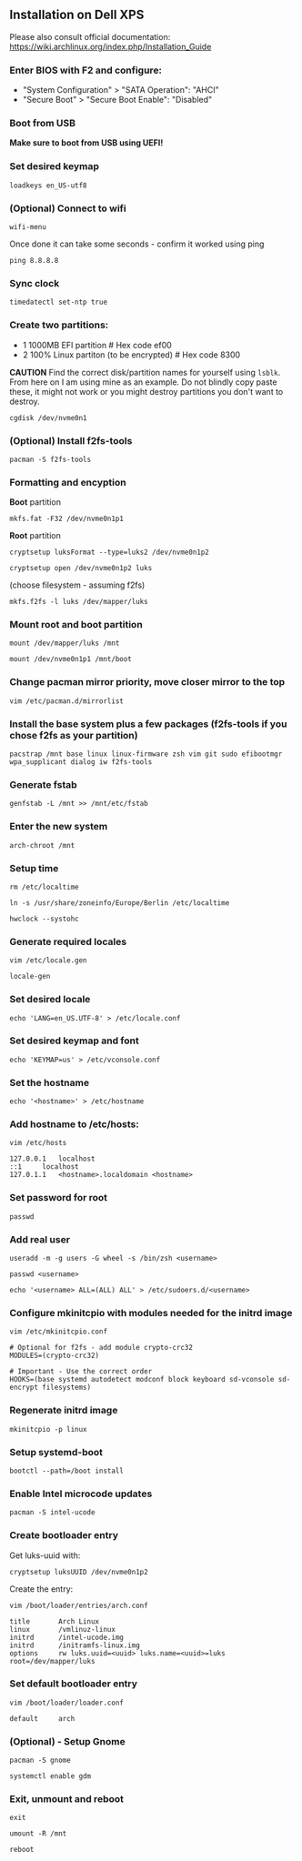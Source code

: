 ## Installation on Dell XPS

Please also consult official documentation: https://wiki.archlinux.org/index.php/Installation_Guide

### Enter BIOS with F2 and configure:

- "System Configuration" > "SATA Operation": "AHCI"
- "Secure Boot" > "Secure Boot Enable": "Disabled"

### Boot from USB
**Make sure to boot from USB using UEFI!**

### Set desired keymap
`loadkeys en_US-utf8`

### (Optional) Connect to wifi
`wifi-menu`

Once done it can take some seconds - confirm it worked using ping

`ping 8.8.8.8`

### Sync clock
`timedatectl set-ntp true`

### Create two partitions:
- 1 1000MB EFI partition # Hex code ef00
- 2 100% Linux partiton (to be encrypted) # Hex code 8300

**CAUTION** Find the correct disk/partition names for yourself using `lsblk`. From here on I am using mine as an example. Do not blindly copy paste these, it might not work or you might destroy partitions you don't want to destroy.

`cgdisk /dev/nvme0n1`

### (Optional) Install f2fs-tools
`pacman -S f2fs-tools`

### Formatting and encyption
**Boot** partition

`mkfs.fat -F32 /dev/nvme0n1p1`

**Root** partition

`cryptsetup luksFormat --type=luks2 /dev/nvme0n1p2`

`cryptsetup open /dev/nvme0n1p2 luks`

(choose filesystem - assuming f2fs)

`mkfs.f2fs -l luks /dev/mapper/luks`

### Mount root and boot partition
`mount /dev/mapper/luks /mnt`

`mount /dev/nvme0n1p1 /mnt/boot`

### Change pacman mirror priority, move closer mirror to the top
`vim /etc/pacman.d/mirrorlist`

### Install the base system plus a few packages (f2fs-tools if you chose f2fs as your partition)
`pacstrap /mnt base linux linux-firmware zsh vim git sudo efibootmgr wpa_supplicant dialog iw f2fs-tools`

### Generate fstab
`genfstab -L /mnt >> /mnt/etc/fstab`

### Enter the new system
`arch-chroot /mnt`

### Setup time
`rm /etc/localtime`

`ln -s /usr/share/zoneinfo/Europe/Berlin /etc/localtime`

`hwclock --systohc`

### Generate required locales
`vim /etc/locale.gen`

`locale-gen`

### Set desired locale
`echo 'LANG=en_US.UTF-8' > /etc/locale.conf`

### Set desired keymap and font
`echo 'KEYMAP=us' > /etc/vconsole.conf`

### Set the hostname
`echo '<hostname>' > /etc/hostname`

### Add hostname to /etc/hosts:
`vim /etc/hosts`

```
127.0.0.1	localhost
::1		localhost
127.0.1.1	<hostname>.localdomain <hostname>
```

### Set password for root
`passwd`

### Add real user
`useradd -m -g users -G wheel -s /bin/zsh <username>`

`passwd <username>`

`echo '<username> ALL=(ALL) ALL' > /etc/sudoers.d/<username>`

### Configure mkinitcpio with modules needed for the initrd image
`vim /etc/mkinitcpio.conf`

```
# Optional for f2fs - add module crypto-crc32
MODULES=(crypto-crc32)

# Important - Use the correct order
HOOKS=(base systemd autodetect modconf block keyboard sd-vconsole sd-encrypt filesystems)
```

### Regenerate initrd image
`mkinitcpio -p linux`

### Setup systemd-boot
`bootctl --path=/boot install`

### Enable Intel microcode updates
`pacman -S intel-ucode`

### Create bootloader entry
Get luks-uuid with: 

`cryptsetup luksUUID /dev/nvme0n1p2`

Create the entry:

`vim /boot/loader/entries/arch.conf`
```
title		Arch Linux
linux		/vmlinuz-linux
initrd		/intel-ucode.img
initrd		/initramfs-linux.img
options		rw luks.uuid=<uuid> luks.name=<uuid>=luks root=/dev/mapper/luks
```

### Set default bootloader entry
`vim /boot/loader/loader.conf`
```
default		arch
```


### (Optional) - Setup Gnome
`pacman -S gnome`

`systemctl enable gdm`

### Exit, unmount and reboot
`exit`

`umount -R /mnt`

`reboot`


